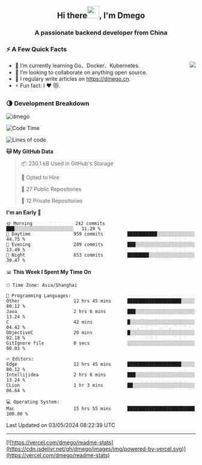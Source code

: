 <h2 align="center">Hi there<img src="https://cdn.jsdelivr.net/gh/dmego/images/img/Hi.gif" height="32" />, I'm Dmego </h2>
<h3 align="center">A passionate backend developer from China</h3>

### ⚡️ A Few Quick Facts

<img align="right" src="https://readme-stats-dmego.vercel.app/api?username=dmego&show_icons=true&icon_color=1573B3&hide_title=true&text_color=718096&bg_color=00000000&hide_border=true"/>

<ul>
    <li> 🌱 I’m currently learning Go、Docker、Kubernetes.</li>
    <li> 👯 I’m looking to collaborate on anything open source.</li>
    <li> 📝 I regulary write articles on <a href="https://dmego.cn">https://dmego.cn</a>.</li>
    <li> ⚡ Fun fact: I ❤️ 😻.</li>
</ul>

### 🌗 Development Breakdown

<img src="https://komarev.com/ghpvc/?username=dmego" alt="dmego" />

<!--START_SECTION:waka-->
![Code Time](http://img.shields.io/badge/Code%20Time-2%2C714%20hrs%2012%20mins-blue)

![Lines of code](https://img.shields.io/badge/From%20Hello%20World%20I%27ve%20Written-688.2%20thousand%20lines%20of%20code-blue)

**🐱 My GitHub Data** 

> 📦 230.1 kB Used in GitHub's Storage 
 > 
> 💼 Opted to Hire
 > 
> 📜 27 Public Repositories 
 > 
> 🔑 12 Private Repositories 
 > 
**I'm an Early 🐤** 

```text
🌞 Morning                242 commits         ███░░░░░░░░░░░░░░░░░░░░░░   11.29 % 
🌆 Daytime                959 commits         ███████████░░░░░░░░░░░░░░   44.75 % 
🌃 Evening                289 commits         ███░░░░░░░░░░░░░░░░░░░░░░   13.49 % 
🌙 Night                  653 commits         ████████░░░░░░░░░░░░░░░░░   30.47 % 
```


📊 **This Week I Spent My Time On** 

```text
🕑︎ Time Zone: Asia/Shanghai

💬 Programming Languages: 
Other                    12 hrs 45 mins      ████████████████████░░░░░   80.12 % 
Java                     2 hrs 6 mins        ███░░░░░░░░░░░░░░░░░░░░░░   13.24 % 
C                        42 mins             █░░░░░░░░░░░░░░░░░░░░░░░░   04.42 % 
ObjectiveC               20 mins             █░░░░░░░░░░░░░░░░░░░░░░░░   02.18 % 
GitIgnore file           0 secs              ░░░░░░░░░░░░░░░░░░░░░░░░░   00.03 % 

🔥 Editors: 
Edge                     12 hrs 45 mins      ████████████████████░░░░░   80.12 % 
Intellijidea             2 hrs 6 mins        ███░░░░░░░░░░░░░░░░░░░░░░   13.24 % 
CLion                    1 hr 3 mins         ██░░░░░░░░░░░░░░░░░░░░░░░   06.64 % 

💻 Operating System: 
Mac                      15 hrs 55 mins      █████████████████████████   100.00 % 
```


 Last Updated on 03/05/2024 08:22:39 UTC
<!--END_SECTION:waka-->

---

[![https://vercel.com/dmego/readme-stats](https://cdn.jsdelivr.net/gh/dmego/images/img/powered-by-vercel.svg)](https://vercel.com/dmego/readme-stats)

